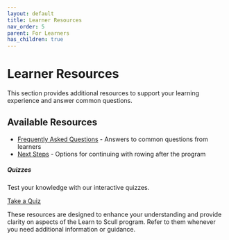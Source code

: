 ```yaml
---
layout: default
title: Learner Resources
nav_order: 5
parent: For Learners
has_children: true
---
```


# Learner Resources

This section provides additional resources to support your learning experience and answer common questions.

## Available Resources

- [Frequently Asked Questions](faq.md) - Answers to common questions from learners
- [Next Steps](next-steps.md) - Options for continuing with rowing after the program

<div class="card mb-4">
    <div class="card-body">
        <h5 class="card-title"><i class="fas fa-question-circle"></i> Quizzes</h5>
        <p class="card-text">Test your knowledge with our interactive quizzes.</p>
        <a href="quizzes.md" class="btn btn-primary">Take a Quiz</a>
    </div>
</div>

These resources are designed to enhance your understanding and provide clarity on aspects of the Learn to Scull program. Refer to them whenever you need additional information or guidance.
